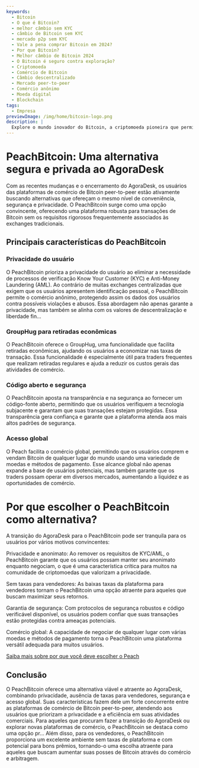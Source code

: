 ```yaml
---
keywords:
  - Bitcoin
  - O que é Bitcoin?
  - melhor câmbio sem KYC
  - câmbio de Bitcoin sem KYC
  - mercado p2p sem KYC
  - Vale a pena comprar Bitcoin em 2024?
  - Por que Bitcoin?
  - Melhor câmbio de Bitcoin 2024
  - O Bitcoin é seguro contra exploração?
  - Criptomoeda
  - Comércio de Bitcoin
  - Câmbio descentralizado
  - Mercado peer-to-peer
  - Comércio anônimo
  - Moeda digital
  - Blockchain
tags:
  - Empresa
previewImage: /img/home/bitcoin-logo.png
description: |
  Explore o mundo inovador do Bitcoin, a criptomoeda pioneira que permite transações seguras e descentralizadas através de uma rede global. Saiba mais sobre as melhores exchanges de Bitcoin sem KYC, mercados de comércio peer-to-peer e os benefícios das transações anônimas de Bitcoin. Descubra por que o Bitcoin continua sendo um investimento valioso em 2024 e como ele mantém a segurança contra a exploração.
---
```


# PeachBitcoin: Uma alternativa segura e privada ao AgoraDesk

Com as recentes mudanças e o encerramento do AgoraDesk, os usuários das plataformas de comércio de Bitcoin peer-to-peer estão ativamente buscando alternativas que ofereçam o mesmo nível de conveniência, segurança e privacidade. O PeachBitcoin surge como uma opção convincente, oferecendo uma plataforma robusta para transações de Bitcoin sem os requisitos rigorosos frequentemente associados às exchanges tradicionais.

## Principais características do PeachBitcoin

### Privacidade do usuário

O PeachBitcoin prioriza a privacidade do usuário ao eliminar a necessidade de processos de verificação Know Your Customer (KYC) e Anti-Money Laundering (AML). Ao contrário de muitas exchanges centralizadas que exigem que os usuários apresentem identificação pessoal, o PeachBitcoin permite o comércio anônimo, protegendo assim os dados dos usuários contra possíveis violações e abusos. Essa abordagem não apenas garante a privacidade, mas também se alinha com os valores de descentralização e liberdade fin...

### GroupHug para retiradas econômicas

O PeachBitcoin oferece o GroupHug, uma funcionalidade que facilita retiradas econômicas, ajudando os usuários a economizar nas taxas de transação. Essa funcionalidade é especialmente útil para traders frequentes que realizam retiradas regulares e ajuda a reduzir os custos gerais das atividades de comércio.

### Código aberto e segurança

O PeachBitcoin aposta na transparência e na segurança ao fornecer um código-fonte aberto, permitindo que os usuários verifiquem a tecnologia subjacente e garantam que suas transações estejam protegidas. Essa transparência gera confiança e garante que a plataforma atenda aos mais altos padrões de segurança.

### Acesso global

O Peach facilita o comércio global, permitindo que os usuários comprem e vendam Bitcoin de qualquer lugar do mundo usando uma variedade de moedas e métodos de pagamento. Esse alcance global não apenas expande a base de usuários potenciais, mas também garante que os traders possam operar em diversos mercados, aumentando a liquidez e as oportunidades de comércio.

# Por que escolher o PeachBitcoin como alternativa?

A transição do AgoraDesk para o PeachBitcoin pode ser tranquila para os usuários por vários motivos convincentes:

Privacidade e anonimato: Ao remover os requisitos de KYC/AML, o PeachBitcoin garante que os usuários possam manter seu anonimato enquanto negociam, o que é uma característica crítica para muitos na comunidade de criptomoedas que valorizam a privacidade.

Sem taxas para vendedores: As baixas taxas da plataforma para vendedores tornam o PeachBitcoin uma opção atraente para aqueles que buscam maximizar seus retornos.

Garantia de segurança: Com protocolos de segurança robustos e código verificável disponível, os usuários podem confiar que suas transações estão protegidas contra ameaças potenciais.

Comércio global: A capacidade de negociar de qualquer lugar com várias moedas e métodos de pagamento torna o PeachBitcoin uma plataforma versátil adequada para muitos usuários.

[Saiba mais sobre por que você deve escolher o Peach](https://peachbitcoin.com/blog/Why-Choose-Peach/)

## Conclusão

O PeachBitcoin oferece uma alternativa viável e atraente ao AgoraDesk, combinando privacidade, ausência de taxas para vendedores, segurança e acesso global. Suas características fazem dele um forte concorrente entre as plataformas de comércio de Bitcoin peer-to-peer, atendendo aos usuários que priorizam a privacidade e a eficiência em suas atividades comerciais. Para aqueles que procuram fazer a transição do AgoraDesk ou explorar novas plataformas de comércio, o PeachBitcoin se destaca como uma opção pr...
Além disso, para os vendedores, o PeachBitcoin proporciona um excelente ambiente sem taxas de plataforma e com potencial para bons prêmios, tornando-o uma escolha atraente para aqueles que buscam aumentar suas posses de Bitcoin através do comércio e arbitragem.
